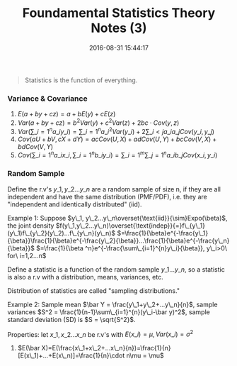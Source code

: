 ﻿---
title: Foundamental Statistics Theory Notes (3)
date: 2016-08-31 15:44:17
tags:
 - Statistics
 - Probability
categories: 统计
---

> Statistics is the function of everything.



### Variance & Covariance
<!---more--->
 1. $E(a+by+cz)=a+bE(y)+cE(z)$
 2. $Var(a+by+cz)=b^2Var(y)+c^2Var(z)+2bc\cdot Cov(y,z)$
 3. $Var(\sum\_{i=1}^{n}a\_i y\_i) = \sum\_{i=1}^{n}a\_i^2Var(y\_i)+2\sum\_{i<j} a\_i a\_jCov(y\_i,y\_j)$
 4. $Cov(aU+bV,cX+dY)=acCov(U,X)+adCov(U,Y)+bcCov(V,X)+bdCov(V,Y)$
 5. $Cov(\sum\_{i=1}^{n}a\_ix\_i,\sum\_{i=1}^{n}b\_iy\_i)=\sum\_{i=1}^{m}\sum\_{j=1}^{n}a\_ib\_jCov(x\_i,y\_i)$
### Random Sample
Define the r.v's $y\_1,y\_2...y\_n$ are a random sample of size n, if they are all independent and have the same distribution (PMF/PDF), i.e. they are "independent and identically distributed" (iid).

Example 1: 
Suppose $y\_1, y\_2...y\_n\overset{\text{iid}}{\sim}Expo(\beta)$, the joint density $f(y\_1,y\_2...y\_n)\overset{\text{indep}}{=}f\_{y\_1}(y\_1)f\_{y\_2}(y\_2)...f\_{y\_n}(y\_n)$
$=\frac{1}{\beta}e^{-\frac{y\_1}{\beta}}\frac{1}{\beta}e^{-\frac{y\_2}{\beta}}...\frac{1}{\beta}e^{-\frac{y\_n}{\beta}}$
$=\frac{1}{\beta ^n}e^{-\frac{\sum\_{i=1}^{n}y\_i}{\beta}}, y\_i>0\ for\ i=1,2...n$

Define a statistic is a function of the random sample $y\_1...y\_n$, so a statistic is also a r.v with a distribution, means, variances, etc.

Distribution of statistics are called "sampling distributions."

Example 2: 
Sample mean $\bar Y = \frac{y\_1+y\_2+...y\_n}{n}$, sample variances $S^2 = \frac{1}{n-1}\sum\_{i=1}^{n}(y\_i-\bar y)^2$, sample standard deviation (SD) is $S = \sqrt{S^2}$.

Properties: let $x\_1,x\_2...x\_n$ be r.v's with $E(x\_i) = \mu, Var(x\_i)=\sigma ^2$

 1. $E(\bar X)=E(\frac{x\_1+x\_2+...x\_n}{n})=\frac{1}{n}[E(x\_1)+...+E(x\_n)]=\frac{1}{n}\cdot n\mu = \mu$
